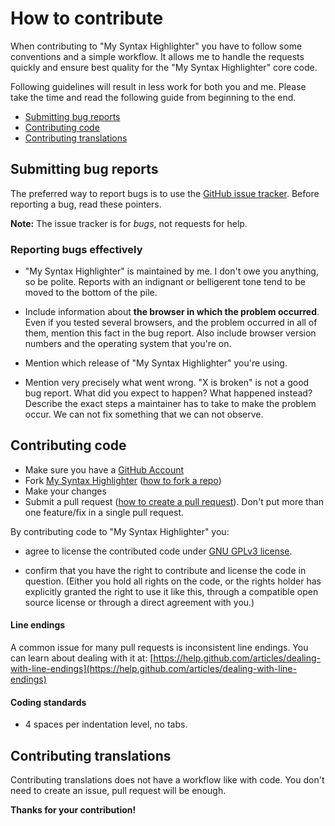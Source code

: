 # How to contribute

When contributing to "My Syntax Highlighter" you have to follow some conventions and a simple workflow. It allows me to handle the requests quickly and ensure best quality
for the "My Syntax Highlighter" core code.

Following guidelines will result in less work for both you and me. Please take the time and read the following guide from beginning to the end.

- [Submitting bug reports](#submitting-bug-reports-)
- [Contributing code](#contributing-code-)
- [Contributing translations](#contributing-translations-)


## Submitting bug reports

The preferred way to report bugs is to use the [GitHub issue tracker](https://github.com/ArthurGareginyan/my-syntax-highlighter/issues). Before reporting a bug, read these pointers.

**Note:** The issue tracker is for *bugs*, not requests for help.


### Reporting bugs effectively

- "My Syntax Highlighter" is maintained by me. I don't owe you anything, so be polite. Reports with an indignant or belligerent tone tend to be moved to the bottom of the pile.

- Include information about **the browser in which the problem occurred**. Even if you tested several browsers, and the problem occurred in all of them, mention this fact in the bug report. Also include browser version numbers and the operating system that you're on.

- Mention which release of "My Syntax Highlighter" you're using.

- Mention very precisely what went wrong. "X is broken" is not a good bug report. What did you expect to happen? What happened instead? Describe the exact steps a maintainer has to take to make the problem occur. We can not fix something that we can not observe.


## Contributing code

- Make sure you have a [GitHub Account](https://github.com/signup/free)
- Fork [My Syntax Highlighter](https://github.com/ArthurGareginyan/my-syntax-highlighter)
  ([how to fork a repo](https://help.github.com/articles/fork-a-repo))
- Make your changes
- Submit a pull request
([how to create a pull request](https://help.github.com/articles/fork-a-repo)).
  Don't put more than one feature/fix in a single pull request.

By contributing code to "My Syntax Highlighter" you:

 - agree to license the contributed code under [GNU GPLv3 license](http://www.gnu.org/licenses/gpl-3.0.html).

 - confirm that you have the right to contribute and license the code
   in question. (Either you hold all rights on the code, or the rights
   holder has explicitly granted the right to use it like this,
   through a compatible open source license or through a direct
   agreement with you.)


#### Line endings

A common issue for many pull requests is inconsistent line endings. You can
learn about dealing with it at: [https://help.github.com/articles/dealing-with-line-endings](https://help.github.com/articles/dealing-with-line-endings)


#### Coding standards

- 4 spaces per indentation level, no tabs.


## Contributing translations

Contributing translations does not have a workflow like with code. You don't
need to create an issue, pull request will be enough.


**Thanks for your contribution!**
